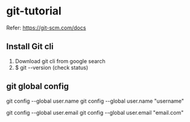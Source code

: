 # git-tutorial
Refer: https://git-scm.com/docs

## Install Git cli
1. Download git cli from google search
2. $ git --version (check status)

## git global config

git config --global user.name
git config --global user.name "username"

git config --global user.email
git config --global user.email "email.com"